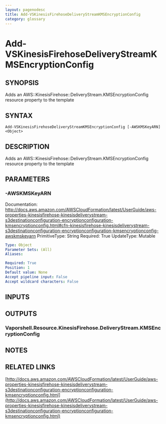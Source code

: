 ```yaml
---
layout: pagenodesc
title: Add-VSKinesisFirehoseDeliveryStreamKMSEncryptionConfig
category: glossary
---
```


# Add-VSKinesisFirehoseDeliveryStreamKMSEncryptionConfig

## SYNOPSIS
Adds an AWS::KinesisFirehose::DeliveryStream.KMSEncryptionConfig resource property to the template

## SYNTAX

```
Add-VSKinesisFirehoseDeliveryStreamKMSEncryptionConfig [-AWSKMSKeyARN] <Object>
```

## DESCRIPTION
Adds an AWS::KinesisFirehose::DeliveryStream.KMSEncryptionConfig resource property to the template

## PARAMETERS

### -AWSKMSKeyARN
Documentation: http://docs.aws.amazon.com/AWSCloudFormation/latest/UserGuide/aws-properties-kinesisfirehose-kinesisdeliverystream-s3destinationconfiguration-encryptionconfiguration-kmsencryptionconfig.html#cfn-kinesisfirehose-kinesisdeliverystream-s3destinationconfiguration-encryptionconfiguration-kmsencryptionconfig-awskmskeyarn
PrimitiveType: String
Required: True
UpdateType: Mutable

```yaml
Type: Object
Parameter Sets: (All)
Aliases: 

Required: True
Position: 1
Default value: None
Accept pipeline input: False
Accept wildcard characters: False
```

## INPUTS

## OUTPUTS

### Vaporshell.Resource.KinesisFirehose.DeliveryStream.KMSEncryptionConfig

## NOTES

## RELATED LINKS

[http://docs.aws.amazon.com/AWSCloudFormation/latest/UserGuide/aws-properties-kinesisfirehose-kinesisdeliverystream-s3destinationconfiguration-encryptionconfiguration-kmsencryptionconfig.html](http://docs.aws.amazon.com/AWSCloudFormation/latest/UserGuide/aws-properties-kinesisfirehose-kinesisdeliverystream-s3destinationconfiguration-encryptionconfiguration-kmsencryptionconfig.html)

